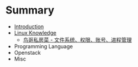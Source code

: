 # Summary

* [Introduction](README.md)
* [Linux Knowledge](linux_knowledge.md)
   * [鸟哥私房菜 - 文件系统、权限、账号、进程管理](Linux/VBird_First.md)
* Programming Language
* Openstack
* Misc

